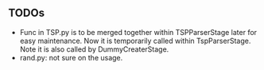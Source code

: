 ## TODOs

- Func in TSP.py is to be merged together within TSPParserStage later for easy maintenance. Now it is temporarily called within TspParserStage. Note it is also called by DummyCreaterStage.
- rand.py: not sure on the usage.